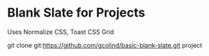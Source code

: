 # Blank Slate for Projects
Uses Normalize CSS, Toast CSS Grid

git clone git:https://github.com/gcolind/basic-blank-slate.git project
